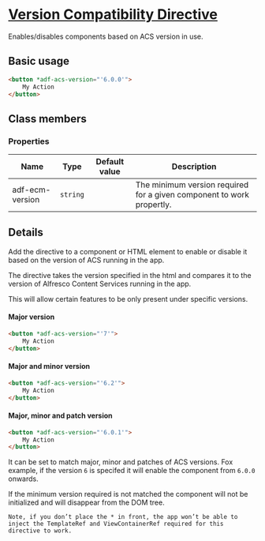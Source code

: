 # [Version Compatibility Directive](../../../lib/core/directives/version-compatibility.directive.ts "Defined in version-compatibility.directive.ts")

Enables/disables components based on ACS version in use.

## Basic usage

```html
<button *adf-acs-version="'6.0.0'">
    My Action
</button>
```

## Class members

### Properties

| Name | Type | Default value | Description |
| ---- | ---- | ------------- | ----------- |
| adf-ecm-version | `string` | | The minimum version required for a given component to work propertly. |

## Details

Add the directive to a component or HTML element to enable or disable it based on the version of ACS running in the app.

The directive takes the version specified in the html and compares it to the version of Alfresco Content Services running in the app. 

This will allow certain features to be only present under specific versions. 

#### Major version
```html
<button *adf-acs-version="'7'">
    My Action
</button>
```

#### Major and minor version 
```html
<button *adf-acs-version="'6.2'">
    My Action
</button>
```

#### Major, minor and patch version 
```html
<button *adf-acs-version="'6.0.1'">
    My Action
</button>
```

It can be set to match major, minor and patches of ACS versions. Fox example, if the version `6` is specifed it will enable the component from `6.0.0` onwards. 

If the minimum version required is not matched the component will not be initialized and will disappear from the DOM tree.

```
Note, if you don’t place the * in front, the app won’t be able to inject the TemplateRef and ViewContainerRef required for this directive to work. 
```
